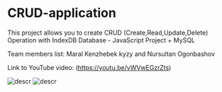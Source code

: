 # CRUD-application
This project allows you to create CRUD (Create,Read,Update,Delete) Operation with IndexDB Database - JavaScript Project + MySQL

Team members list: Maral Kenzhebek kyzy and Nursultan Ogonbashov

 Link to YouTube video:
(https://youtu.be/vWVwEGzrZts)



![descr](https://imgur.com/onoPBUN.jpg)
![descr](https://imgur.com/baszJjs.jpg)


